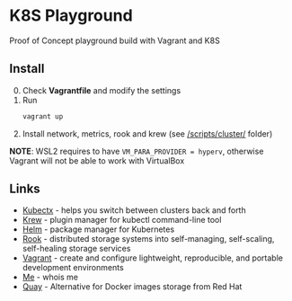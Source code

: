 # K8S Playground

Proof of Concept playground build with Vagrant and K8S

## Install
 0. Check **Vagrantfile** and modify the settings
 1. Run 
    ```bash
    vagrant up
    ```
 2. Install network, metrics, rook and krew (see [/scripts/cluster/](./scripts/cluster) folder)

**NOTE**: WSL2 requires to have ``VM_PARA_PROVIDER = hyperv``, otherwise Vagrant will not be able to work with VirtualBox 

## Links
- [Kubectx](https://github.com/ahmetb/kubectx) - helps you switch between clusters back and forth
- [Krew](https://krew.sigs.k8s.io/) - plugin manager for kubectl command-line tool
- [Helm](https://helm.sh/) - package manager for Kubernetes
- [Rook](https://rook.io/) - distributed storage systems into self-managing, self-scaling, self-healing storage services
- [Vagrant](https://www.vagrantup.com/) - create and configure lightweight, reproducible, and portable development environments
- [Me](https://www.oxcom.me) - whois me
- [Quay](https://quay.io/) - Alternative for Docker images storage from Red Hat
